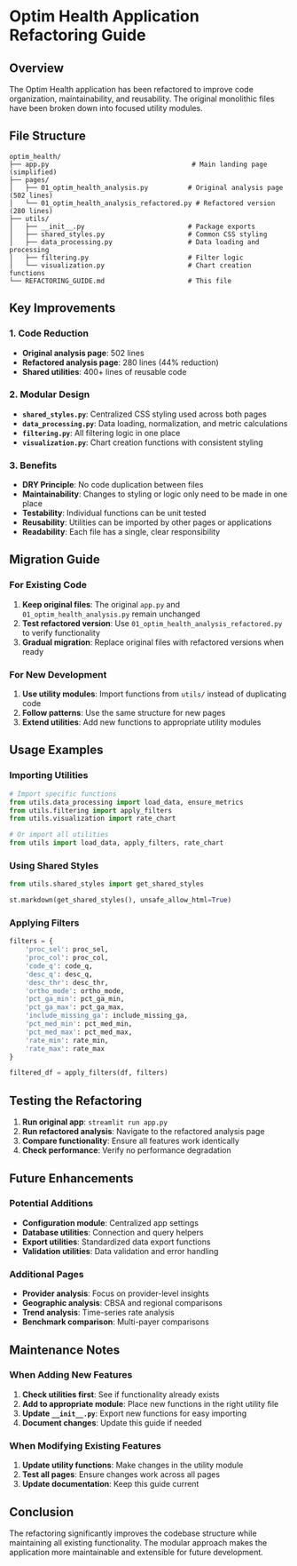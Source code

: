 # Optim Health Application Refactoring Guide

## Overview

The Optim Health application has been refactored to improve code organization, maintainability, and reusability. The original monolithic files have been broken down into focused utility modules.

## File Structure

```
optim_health/
├── app.py                                    # Main landing page (simplified)
├── pages/
│   ├── 01_optim_health_analysis.py          # Original analysis page (502 lines)
│   └── 01_optim_health_analysis_refactored.py # Refactored version (280 lines)
├── utils/
│   ├── __init__.py                          # Package exports
│   ├── shared_styles.py                     # Common CSS styling
│   ├── data_processing.py                   # Data loading and processing
│   ├── filtering.py                         # Filter logic
│   └── visualization.py                     # Chart creation functions
└── REFACTORING_GUIDE.md                     # This file
```

## Key Improvements

### 1. **Code Reduction**
- **Original analysis page**: 502 lines
- **Refactored analysis page**: 280 lines (44% reduction)
- **Shared utilities**: 400+ lines of reusable code

### 2. **Modular Design**
- **`shared_styles.py`**: Centralized CSS styling used across both pages
- **`data_processing.py`**: Data loading, normalization, and metric calculations
- **`filtering.py`**: All filtering logic in one place
- **`visualization.py`**: Chart creation functions with consistent styling

### 3. **Benefits**
- **DRY Principle**: No code duplication between files
- **Maintainability**: Changes to styling or logic only need to be made in one place
- **Testability**: Individual functions can be unit tested
- **Reusability**: Utilities can be imported by other pages or applications
- **Readability**: Each file has a single, clear responsibility

## Migration Guide

### For Existing Code

1. **Keep original files**: The original `app.py` and `01_optim_health_analysis.py` remain unchanged
2. **Test refactored version**: Use `01_optim_health_analysis_refactored.py` to verify functionality
3. **Gradual migration**: Replace original files with refactored versions when ready

### For New Development

1. **Use utility modules**: Import functions from `utils/` instead of duplicating code
2. **Follow patterns**: Use the same structure for new pages
3. **Extend utilities**: Add new functions to appropriate utility modules

## Usage Examples

### Importing Utilities

```python
# Import specific functions
from utils.data_processing import load_data, ensure_metrics
from utils.filtering import apply_filters
from utils.visualization import rate_chart

# Or import all utilities
from utils import load_data, apply_filters, rate_chart
```

### Using Shared Styles

```python
from utils.shared_styles import get_shared_styles

st.markdown(get_shared_styles(), unsafe_allow_html=True)
```

### Applying Filters

```python
filters = {
    'proc_sel': proc_sel,
    'proc_col': proc_col,
    'code_q': code_q,
    'desc_q': desc_q,
    'desc_thr': desc_thr,
    'ortho_mode': ortho_mode,
    'pct_ga_min': pct_ga_min,
    'pct_ga_max': pct_ga_max,
    'include_missing_ga': include_missing_ga,
    'pct_med_min': pct_med_min,
    'pct_med_max': pct_med_max,
    'rate_min': rate_min,
    'rate_max': rate_max
}

filtered_df = apply_filters(df, filters)
```

## Testing the Refactoring

1. **Run original app**: `streamlit run app.py`
2. **Run refactored analysis**: Navigate to the refactored analysis page
3. **Compare functionality**: Ensure all features work identically
4. **Check performance**: Verify no performance degradation

## Future Enhancements

### Potential Additions
- **Configuration module**: Centralized app settings
- **Database utilities**: Connection and query helpers
- **Export utilities**: Standardized data export functions
- **Validation utilities**: Data validation and error handling

### Additional Pages
- **Provider analysis**: Focus on provider-level insights
- **Geographic analysis**: CBSA and regional comparisons
- **Trend analysis**: Time-series rate analysis
- **Benchmark comparison**: Multi-payer comparisons

## Maintenance Notes

### When Adding New Features
1. **Check utilities first**: See if functionality already exists
2. **Add to appropriate module**: Place new functions in the right utility file
3. **Update `__init__.py`**: Export new functions for easy importing
4. **Document changes**: Update this guide if needed

### When Modifying Existing Features
1. **Update utility functions**: Make changes in the utility module
2. **Test all pages**: Ensure changes work across all pages
3. **Update documentation**: Keep this guide current

## Conclusion

The refactoring significantly improves the codebase structure while maintaining all existing functionality. The modular approach makes the application more maintainable and extensible for future development.
